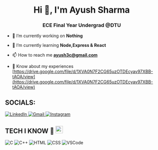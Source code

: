 <h1 align="center">Hi 👋, I'm Ayush Sharma</h1>
<h3 align="center">ECE Final Year Undergrad @DTU</h3>

- 🔭 I’m currently working on **Nothing**

- 🌱 I’m currently learning **Node,Express & React**

- 📫 How to reach me **ayush3c@gmail.com**

- 📄 Know about my experiences [https://drive.google.com/file/d/1XVA0N7F2CG65uzOTDEcyav97XBB-tAOA/view](https://drive.google.com/file/d/1XVA0N7F2CG65uzOTDEcyav97XBB-tAOA/view)

<h2>SOCIALS:</h2>
<a href="https://www.linkedin.com/in/ayush-sharma-b82504229/" target="_blank">
    <img alt="LinkedIn" src="https://img.shields.io/badge/LinkedIn-0077B5?style=for-the-badge&logo=linkedin&logoColor=white">
</a>
 <a href="mailto:ayush3c@gmail.com" target="_blank" >
    <img alt="Gmail" src="https://img.shields.io/badge/Gmail-D14836?style=for-the-badge&logo=gmail&logoColor=white">
  </a>
 <a href="https://www.instagram.com/ayush27x/" target="_blank">
    <img alt="Instagram" src="https://img.shields.io/badge/Instagram-E4405F?style=for-the-badge&logo=instagram&logoColor=white">
  </a>

 <h2> TECH I KNOW 🌻 <img src = "https://media2.giphy.com/media/QssGEmpkyEOhBCb7e1/giphy.gif?cid=ecf05e47a0n3gi1bfqntqmob8g9aid1oyj2wr3ds3mg700bl&rid=giphy.gif" width = 24px > </h2>
  
<span><img alt="C" src="https://img.shields.io/badge/C-00599C?style=for-the-badge&logo=c&logoColor=white"></span>
<span><img alt="C++" src="https://img.shields.io/badge/C%2B%2B-00599C?style=for-the-badge&logo=c%2B%2B&logoColor=white"></span>
<span><img alt="HTML" src="https://img.shields.io/badge/HTML5-E34F26?style=for-the-badge&logo=html5&logoColor=white"></span>
<span><img alt="CSS" src="https://img.shields.io/badge/CSS3-1572B6?style=for-the-badge&logo=css3&logoColor=white"></span>
<span><img alt="VSCode" src="https://img.shields.io/badge/VSCode-0078D4?style=for-the-badge&logo=visual%20studio%20code&logoColor=white"></span>

